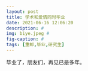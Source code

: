 ```yaml
---
layout: post
title: 学术和爱情同时毕业
date: 2021-06-16 12:06:20
description: #
img: biye.jpeg #
fig-caption: #
tags: [重邮,毕业,研究生]
---
```

毕业了，朋友们，再见已是多年。
